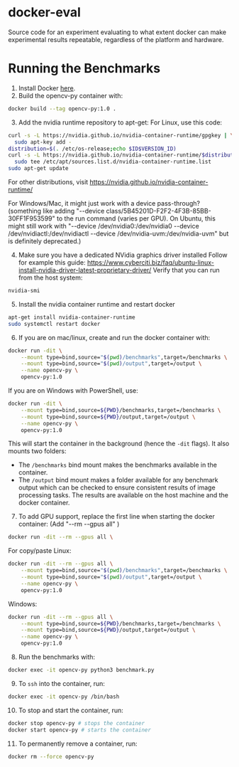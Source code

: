 # docker-eval

Source code for an experiment evaluating to what extent docker can make
experimental results repeatable, regardless of the platform and hardware.

# Running the Benchmarks

1. Install Docker [here](https://docs.docker.com/get-docker/).
2. Build the opencv-py container with:
```sh
docker build --tag opencv-py:1.0 .
```
3. Add the nvidia runtime repository to apt-get:
For Linux, use this code:
```sh
curl -s -L https://nvidia.github.io/nvidia-container-runtime/gpgkey | \
  sudo apt-key add -
distribution=$(. /etc/os-release;echo $ID$VERSION_ID)
curl -s -L https://nvidia.github.io/nvidia-container-runtime/$distribution/nvidia-container-runtime.list | \
  sudo tee /etc/apt/sources.list.d/nvidia-container-runtime.list
sudo apt-get update
```
For other distributions, visit https://nvidia.github.io/nvidia-container-runtime/

For Windows/Mac, it might just work with a device pass-through? (something like adding "--device class/5B45201D-F2F2-4F3B-85BB-30FF1F953599" to the run command (varies per GPU). On Ubuntu, this might still work with "--device /dev/nvidia0:/dev/nvidia0 --device /dev/nvidiactl:/dev/nvidiactl --device /dev/nvidia-uvm:/dev/nvidia-uvm" but is definitely deprecated.)


4. Make sure you have a dedicated NVidia graphics driver installed
Follow for example this guide: https://www.cyberciti.biz/faq/ubuntu-linux-install-nvidia-driver-latest-proprietary-driver/
Verify that you can run from the host system:
```sh
nvidia-smi
```
5. Install the nvidia container runtime and restart docker
```sh
apt-get install nvidia-container-runtime
sudo systemctl restart docker
```
6. If you are on mac/linux, create and run the docker container with:
```sh
docker run -dit \
	--mount type=bind,source="$(pwd)/benchmarks",target=/benchmarks \
	--mount type=bind,source="$(pwd)/output",target=/output \
	--name opencv-py \
	opencv-py:1.0
```
   If you are on Windows with PowerShell, use:
```sh
docker run -dit \
	--mount type=bind,source=${PWD}/benchmarks,target=/benchmarks \
	--mount type=bind,source=${PWD}/output,target=/output \
	--name opencv-py \
	opencv-py:1.0
```
   This will start the container in the background (hence the `-dit` flags).
   It also mounts two folders:
   - The `/benchmarks` bind mount makes the benchmarks available in the
     container.
   - The `/output` bind mount makes a folder available for any benchmark
     output which can be checked to ensure consistent results of image
     processing tasks. The results are available on the host machine and the
     docker container.
7. To add GPU support, replace the first line when starting the docker container:
(Add "--rm --gpus all" )
```sh
docker run -dit --rm --gpus all \
```

For copy/paste Linux:
```sh
docker run -dit --rm --gpus all \
	--mount type=bind,source="$(pwd)/benchmarks",target=/benchmarks \
	--mount type=bind,source="$(pwd)/output",target=/output \
	--name opencv-py \
	opencv-py:1.0
```
Windows:
```sh
docker run -dit --rm --gpus all \
	--mount type=bind,source=${PWD}/benchmarks,target=/benchmarks \
	--mount type=bind,source=${PWD}/output,target=/output \
	--name opencv-py \
	opencv-py:1.0
```
8. Run the benchmarks with:
```sh
docker exec -it opencv-py python3 benchmark.py
```
9. To `ssh` into the container, run:
```sh
docker exec -it opencv-py /bin/bash
```
10. To stop and start the container, run:
```sh
docker stop opencv-py # stops the container
docker start opencv-py # starts the container
```
11. To permanently remove a container, run:
```sh
docker rm --force opencv-py
```
